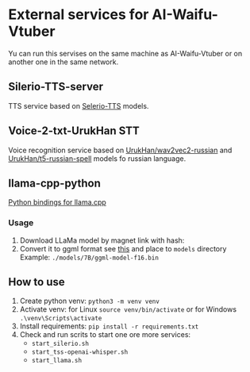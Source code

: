# External services for AI-Waifu-Vtuber
Yu can run this servises on the same machine as AI-Waifu-Vtuber or on another one in the same network.


## Silerio-TTS-server
TTS service based on [Selerio-TTS](https://models.silero.ai/models/tts) models.


## Voice-2-txt-UrukHan STT
Voice recognition service based on [UrukHan/wav2vec2-russian](https://huggingface.co/UrukHan/wav2vec2-russian) and [UrukHan/t5-russian-spell](https://huggingface.co/UrukHan/t5-russian-spell) models fo russian language.


## llama-cpp-python
[Python bindings for llama.cpp](https://github.com/abetlen/llama-cpp-python)

### Usage
1. Download LLaMa model by magnet link with hash: <cdee3052d85c697b84f4c1192f43a2276c0daea0>
2. Convert it to ggml format see [this](https://github.com/rustformers/llama-rs#getting-the-weights) and place to `models` directory
    Example: `./models/7B/ggml-model-f16.bin`


## How to use
1. Create python venv: `python3 -m venv venv`
2. Activate venv: for Linux `source venv/bin/activate` or for Windows `.\venv\Scripts\activate`
3. Install requirements: `pip install -r requirements.txt`
4. Check and run scrits to start one ore more services:
    - `start_silerio.sh`
    - `start_tss-openai-whisper.sh`
    - `start_llama.sh`
